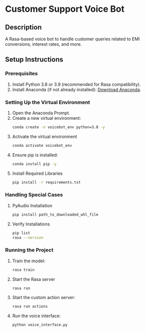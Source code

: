 # Customer Support Voice Bot

## Description
A Rasa-based voice bot to handle customer queries related to EMI conversions, interest rates, and more.

## Setup Instructions

### Prerequisites
1. Install Python 3.8 or 3.9 (recommended for Rasa compatibility).
2. Install Anaconda (if not already installed): [Download Anaconda](https://www.anaconda.com/products/distribution).

### Setting Up the Virtual Environment
1. Open the Anaconda Prompt.
2. Create a new virtual environment:
   ```bash
   conda create -n voicebot_env python=3.8 -y
3. Activate the virtual environment
   ```bash
   conda activate voicebot_env
4. Ensure pip is installed:
   ```bash
   conda install pip -y
5. Install Required Libraries
   ```bash
   pip install -r requirements.txt
### Handling Special Cases
1. PyAudio Installation
   ```bash
   pip install path_to_downloaded_whl_file
2. Verify Installations
   ```bash
   pip list
   rasa --version
### Running the Project
1. Train the model:
   ```bash
   rasa train
2. Start the Rasa server
   ```bash
   rasa run
3. Start the custom action server:
   ```bash
   rasa run actions
4. Run the voice interface:
   ```bash
   python voice_interface.py
   










